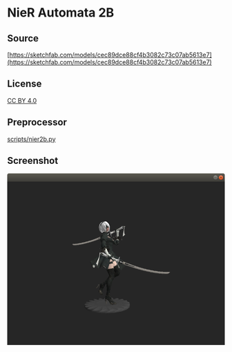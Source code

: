 # NieR Automata 2B

## Source

[https://sketchfab.com/models/cec89dce88cf4b3082c73c07ab5613e7](https://sketchfab.com/models/cec89dce88cf4b3082c73c07ab5613e7)

## License

[CC BY 4.0](https://creativecommons.org/licenses/by/4.0/)

## Preprocessor

[scripts/nier2b.py](../../scripts/nier2b.py)

## Screenshot

![Screenshot](screenshot.png)
